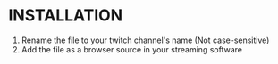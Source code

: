 # INSTALLATION

1. Rename the file to your twitch channel's name (Not case-sensitive)
2. Add the file as a browser source in your streaming software